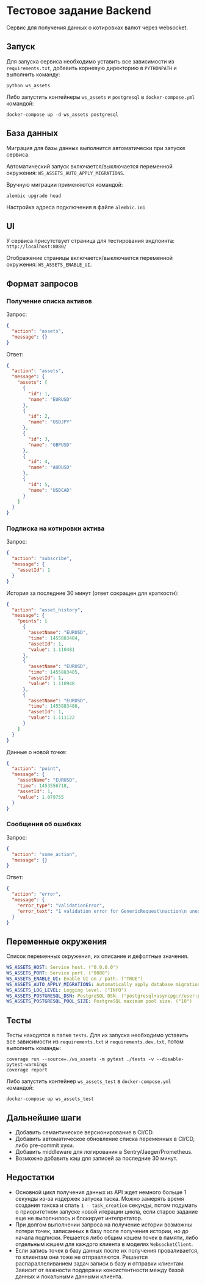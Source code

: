 # Тестовое задание Backend

Сервис для получения данных о котировках валют через websocket.

## Запуск

Для запуска сервиса необходимо уставить все зависимости из `requirements.txt`,
добавить корневую директорию в `PYTHONPATH` и выполнить команду:

```shell
python ws_assets
```

Либо запустить контейнеры `ws_assets` и `postgresql` в `docker-compose.yml` командой:

```shell
docker-compose up -d ws_assets postgresql
```

## База данных

Миграция для базы данных выполнится автоматически при запуске сервиса.

Автоматический запуск включается/выключается переменной окружения: `WS_ASSETS_AUTO_APPLY_MIGRATIONS`.

Вручную миграции применяются командой:

```shell
alembic upgrade head
```

Настройка адреса подключения в файле `alembic.ini`

## UI

У сервиса присутствует страница для тестирования эндпоинта: `http://localhost:8080/`

Отображение страницы включается/выключается переменной окружения: `WS_ASSETS_ENABLE_UI`.

## Формат запросов

### Получение списка активов

Запрос:

```json
{
  "action": "assets",
  "message": {}
}
```

Ответ:

```json
{
  "action": "assets",
  "message": {
    "assets": [
      {
        "id": 1,
        "name": "EURUSD"
      },
      {
        "id": 2,
        "name": "USDJPY"
      },
      {
        "id": 3,
        "name": "GBPUSD"
      },
      {
        "id": 4,
        "name": "AUDUSD"
      },
      {
        "id": 5,
        "name": "USDCAD"
      }
    ]
  }
}
```

### Подписка на котировки актива

Запрос:

```json
{
  "action": "subscribe",
  "message": {
    "assetId": 1
  }
}
```

История за последние 30 минут (ответ сокращен для краткости):

```json
{
  "action": "asset_history",
  "message": {
    "points": [
      {
        "assetName": "EURUSD",
        "time": 1455883484,
        "assetId": 1,
        "value": 1.110481
      },
      {
        "assetName": "EURUSD",
        "time": 1455883485,
        "assetId": 1,
        "value": 1.110948
      },
      {
        "assetName": "EURUSD",
        "time": 1455883486,
        "assetId": 1,
        "value": 1.111122
      }
    ]
  }
}
```

Данные о новой точке:

```json
{
  "action": "point",
  "message": {
    "assetName": "EURUSD",
    "time": 1453556718,
    "assetId": 1,
    "value": 1.079755
  }
}
```

### Сообщения об ошибках

Запрос:

```json
{
  "action": "some_action",
  "message": {}
}
```

Ответ:

```json
{
  "action": "error",
  "message": {
    "error_type": "ValidationError",
    "error_text": "1 validation error for GenericRequest\naction\n unexpected value; permitted: 'assets', 'subscribe' (type=value_error.const; given=some_action; permitted=('assets', 'subscribe'))"
  }
}
```

## Переменные окружения

Список переменных окружения, их описание и дефолтные значения.

```yaml
WS_ASSETS_HOST: Service host. ("0.0.0.0")
WS_ASSETS_PORT: Service port. ("8080")
WS_ASSETS_ENABLE_UI: Enable UI on / path. ("TRUE")
WS_ASSETS_AUTO_APPLY_MIGRATIONS: Automatically apply database migrations on service start. ("TRUE")
WS_ASSETS_LOG_LEVEL: Logging level. ("INFO")
WS_ASSETS_POSTGRESQL_DSN: PostgreSQL DSN. ("postgresql+asyncpg://user:password@localhost:5432/database")
WS_ASSETS_POSTGRESQL_POOL_SIZE: PostgreSQL maximum pool size. ("10")
```

## Тесты

Тесты находятся в папке `tests`. Для их запуска необходимо уставить все зависимости из `requirements.txt` и `requirements.dev.txt`, потом выполнить команды:

```shell
coverage run --source=./ws_assets -m pytest ./tests -v --disable-pytest-warnings
coverage report
```

Либо запустить контейнер `ws_assets_test` в `docker-compose.yml` командой:

```shell
docker-compose up ws_assets_test
```

## Дальнейшие шаги

* Добавить семантическое версионирование в CI/CD.
* Добавить автоматическое обновление списка переменных в CI/CD, либо pre-commit хуки.
* Добавить middleware для логирования в Sentry/Jaeger/Prometheus.
* Возможно добавить кэш для записей за последние 30 минут.

## Недостатки

* Основной цикл получения данных из API ждет немного больше 1 секунды из-за издержек запуска таска.
Можно замерять время создания такска и спать `1 - task_creation` секунды,
потом подумать о приоритетном запуске новой итерации цикла, если старое задание
еще не выполнилось и блокирует интепретатор.
* При долгом выполнении запроса на получение истории возможны потери точек,
записанных в базу после получения истории, но до начала подписки. Решается либо общим кэшем точек в памяти,
либо отдельным кэшем для каждого клиента в моделях `WebsocketClient`.
* Если запись точек в базу данных после их получения проваливается, то клиентам они тоже не отправляются.
Решается распараллеливанием задач записи в базу и отправки клиентам.
Зависит от важности поддержки консистентности между базой данных и локальными данными клиента.